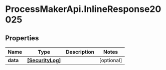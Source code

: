 # ProcessMakerApi.InlineResponse20025

## Properties

Name | Type | Description | Notes
------------ | ------------- | ------------- | -------------
**data** | [**[SecurityLog]**](SecurityLog.md) |  | [optional] 


